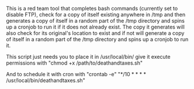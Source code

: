 This is a red team tool that completes bash commands (currently set to disable FTP), check for a copy of itself existing anywhere in /tmp and then generates a copy of itself in a random part of the /tmp directory and spins up a cronjob to run it if it does not already exist. 
The copy it generates will also check for its original's location to exist and if not will generate a copy of itself in a random part of the /tmp directory and spins up a cronjob to run it.

This script just needs you to place it in /usr/local/bin/ give it execute permissions with 
"chmod +x /path/to/deathandtaxes.sh"

And to schedule it with cron with
"crontab -e"
"*/10 * * * * /usr/local/bin/deathandtaxes.sh"

